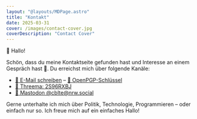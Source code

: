 ```yaml
---
layout: "@layouts/MDPage.astro"
title: "Kontakt"
date: 2025-03-31
cover: /images/contact-cover.jpg
coverDescription: "Contact Cover"
---
```


👋 Hallo!

Schön, dass du meine Kontaktseite gefunden hast und Interesse an einem Gespräch hast 🤝.
Du erreichst mich über folgende Kanäle:

- [📧 E-Mail schreiben](mailto:mail@cbrueggenolte.de) – [🔐 OpenPGP-Schlüssel](https://keys.openpgp.org/search?q=mail@cbrueggenolte.de)
- [💬 Threema: 2S96RXBJ](https://threema.id/2s96rxbj)
- [🐘 Mastodon @cblte@nrw.social](https://nrw.social/@cblte)

Gerne unterhalte ich mich über Politik, Technologie, Programmieren – oder einfach nur so.
Ich freue mich auf ein einfaches Hallo!
